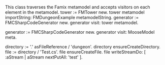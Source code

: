 This class traverses the Famix metamodel and accepts visitors on each element in the metamodel.
tower := FMTower new.
tower metamodel importString: FMDungeonExample metamodelString.
generator := FMCSharpCodeGenerator new.
generator visit: tower metamodel.

generator := FMCSharpCodeGenerator new.
generator visit: MooseModel meta.

directory := '.' asFileReference / 'dungeon'.
directory ensureCreateDirectory.
file := directory / 'Test.cs'.
file ensureCreateFile.
file writeStreamDo: [ :aStream | 
	aStream nextPutAll: 'test' ].